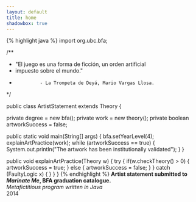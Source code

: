 ```yaml
---
layout: default
title: home
shadowbox: true
---
```


{% highlight java %}
import org.ubc.bfa;

/**
 * "El juego es una forma de ficción, un orden artificial
 * impuesto sobre el mundo."
 *              - La Trompeta de Deyá, Mario Vargas Llosa.
 */

public class ArtistStatement extends Theory {

  private degree = new bfa();
  private work =  new theory();
  private boolean artworkSuccess = false;

  public static void main(String[] args) {
    bfa.setYearLevel(4);
    explainArtPractice(work);
    while (artworkSuccess == true) {
      System.out.println("The artwork has been institutionally validated");
    }
  }

  public void explainArtPractice(Theory w) {
    try {
      if(w.checkTheory() > 0) {
        artworkSuccess = true;
      } else {
        artworkSuccess = false;
      }
    } catch (FaultyLogic x) {
    }
  }
}
{% endhighlight %}
**Artist statement submitted to _Marinate Me_, BFA graduation catalogue.** <br />
*Metafictitious program written in Java*<br />
2014
